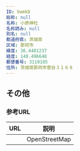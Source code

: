 ```yaml
---
ID: VwmkO
総称: null
名称: 小原神社
名称読み: null
別名: null
都道府県: 茨城県
区域: 那珂市
緯度: 36.4481237
経度: 140.496648
郵便番号: 3110105
住所: 茨城県那珂市菅谷３１６８
---
```


## その他

### 参考URL

| URL | 説明          |
| --- | ------------- |
|     | OpenStreetMap |

